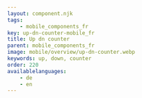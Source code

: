 ```yaml
---
layout: component.njk
tags: 
    - mobile_components_fr
key: up-dn-counter-mobile_fr
title: Up dn counter
parent: mobile_components_fr
image: mobile/overview/up-dn-counter.webp
keywords: up, down, counter
order: 220
availablelanguages: 
    - de
    - en
---
```


